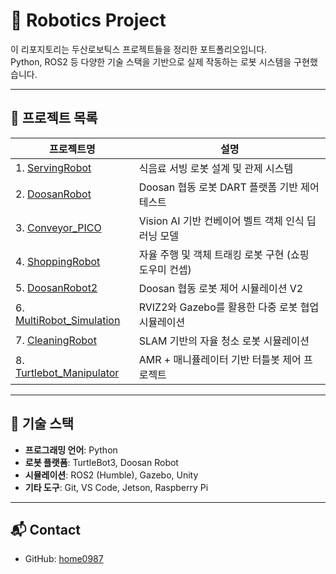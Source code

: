 # 🤖 Robotics Project

이 리포지토리는 두산로보틱스 프로젝트들을 정리한 포트폴리오입니다.  
Python, ROS2 등 다양한 기술 스택을 기반으로 실제 작동하는 로봇 시스템을 구현했습니다.

---

## 📁 프로젝트 목록

| 프로젝트명 | 설명 |
|------------|------|
| 1. [ServingRobot](./ServingRobot) | 식음료 서빙 로봇 설계 및 관제 시스템 |
| 2. [DoosanRobot](./DoosanRobot) | Doosan 협동 로봇 DART 플랫폼 기반 제어 테스트 |
| 3. [Conveyor_PICO](./Conveyor_PICO) | Vision AI 기반 컨베이어 벨트 객체 인식 딥러닝 모델 |
| 4. [ShoppingRobot](./ShoppingRobot) | 자율 주행 및 객체 트래킹 로봇 구현 (쇼핑 도우미 컨셉) |
| 5. [DoosanRobot2](./DoosanRobot2) | Doosan 협동 로봇 제어 시뮬레이션 V2 |
| 6. [MultiRobot_Simulation](./MultiRobot_Simulation) | RVIZ2와 Gazebo를 활용한 다중 로봇 협업 시뮬레이션 |
| 7. [CleaningRobot](./CleaningRobot) | SLAM 기반의 자율 청소 로봇 시뮬레이션 |
| 8. [Turtlebot_Manipulator](./Turtlebot_Manipulator) | AMR + 매니퓰레이터 기반 터틀봇 제어 프로젝트 |


---

## 🔧 기술 스택

- **프로그래밍 언어**: Python
- **로봇 플랫폼**: TurtleBot3, Doosan Robot
- **시뮬레이션**: ROS2 (Humble), Gazebo, Unity
- **기타 도구**: Git, VS Code, Jetson, Raspberry Pi

---

## 📬 Contact

- GitHub: [home0987](https://github.com/home0987)
